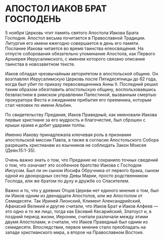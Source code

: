 # АПОСТОЛ ИАКОВ БРАТ ГОСПОДЕНЬ

5 ноября Церковь чтит память святого Апостола Иакова Брата Господня. Апостол весьма почитается в Православной Традиции. Литургия его имени ежегодно совершается в день его памяти. Послание Иакова читается во время таинства елеосвящения. На отпусте соборования обязательно упоминание Апостола, как Первого Архиерея Иерусалимского, с именем которого связано описание таинства в новозаветном тексте.&#x20;

Иаков обладал чрезвычайным авторитетом в апостольской общине. Он возглавлял Иерусалимскую Церковь после Пятидесятницы до 62 года, когда был убит по приказу первосвященника Анны II. Последний решил таким образом обезглавить апостольскую общину, воспользовавшись безвластием в римском управлении Палестиной, вызванным смертью прокуратора Феста и ожиданием прибытия его преемника, которым стал человек по имени Альбин.

По свидетельству Предания, Иаков Праведный, как именовали Иакова первые христиане за его мудрость и благочестие, был сброшен с крыши храма и добит ударами толпы.

Именно Иакову принадлежала ключевая роль в признании апостольской миссии Павла, а также в согласии Апостольского Собора разрешить христианам из язычников не соблюдать Закон Моисея (Деян.15:1-35).

Очень важно знать о том, что Предание не сохранило точных сведений о том, что означает это особенное братство Иакова с Господом Иисусом. Был ли он сыном Иосифа Обручника от первого брака, сыном одной из двоюродных сестер Девы Марии, просто родственником Господа, или же братом по духу и дружбе со Спасителем.

Важно и то, что у древних Отцов Церкви нет единого мнения о том, был ли Иаков одним из двенадцати Апостолов, или же Апостолом от Семидесяти. Так Ириней Лионский, Климент Александрийский, Афанасий Великий и другие считали, что Иаков Брат и Иаков Алфеев — это одно и то же лицо, тогда как Евсевий Кесарийский, Златоуст и, в поздний период жизни, Иероним, считали различали между этими двумя Апостолами, и считали, что Иаков Праведный был одним из семидесяти. Впоследствии, первое мнение стало преобладать на западе христианского мира, а второе на Православном Востоке.

